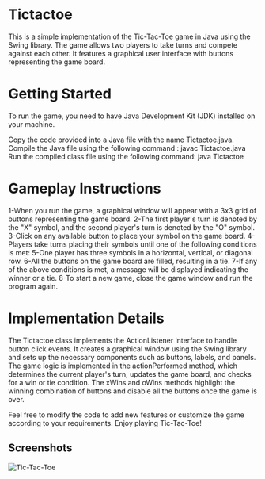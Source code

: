 # Tictactoe

This is a simple implementation of the Tic-Tac-Toe game in Java using the Swing library. The game allows two players to take turns and compete against each other. It features a graphical user interface with buttons representing the game board.


# Getting Started

To run the game, you need to have Java Development Kit (JDK) installed on your machine.

Copy the code provided into a Java file with the name Tictactoe.java.
Compile the Java file using the following command : javac Tictactoe.java
Run the compiled class file using the following command: java Tictactoe

# Gameplay Instructions

1-When you run the game, a graphical window will appear with a 3x3 grid of buttons representing the game board.
2-The first player's turn is denoted by the "X" symbol, and the second player's turn is denoted by the "O" symbol.
3-Click on any available button to place your symbol on the game board.
4-Players take turns placing their symbols until one of the following conditions is met:
5-One player has three symbols in a horizontal, vertical, or diagonal row.
6-All the buttons on the game board are filled, resulting in a tie.
7-If any of the above conditions is met, a message will be displayed indicating the winner or a tie.
8-To start a new game, close the game window and run the program again.

# Implementation Details

The Tictactoe class implements the ActionListener interface to handle button click events. It creates a graphical window using the Swing library and sets up the necessary components such as buttons, labels, and panels. The game logic is implemented in the actionPerformed method, which determines the current player's turn, updates the game board, and checks for a win or tie condition. The xWins and oWins methods highlight the winning combination of buttons and disable all the buttons once the game is over.

Feel free to modify the code to add new features or customize the game according to your requirements. Enjoy playing Tic-Tac-Toe!

## Screenshots


![Tic-Tac-Toe]()






